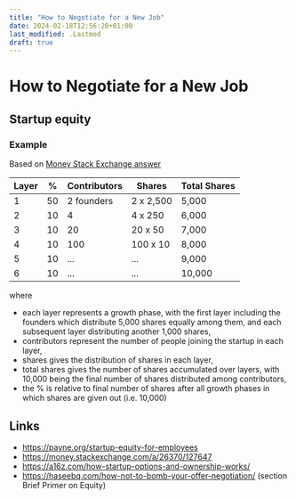 ```yaml
---
title: "How to Negotiate for a New Job"
date: 2024-02-18T12:56:20+01:00
last_modified: .Lastmod
draft: true
---
```


# How to Negotiate for a New Job

## Startup equity 

### Example 

Based on [Money Stack Exchange answer]

[Money Stack Exchange answer]: https://money.stackexchange.com/a/26370/127647

| Layer | % | Contributors | Shares | Total Shares | 
|---|---|---|---|---|
| 1 | 50 | 2 founders | 2 x 2,500 | 5,000 |
| 2 | 10 | 4 | 4 x 250 | 6,000 |
| 3 | 10 | 20 | 20 x 50 | 7,000 |
| 4 | 10 | 100 | 100 x 10 | 8,000 |
| 5 | 10 | ... | ... | 9,000 |
| 6 | 10 | ... | ... | 10,000 |

where

* each layer represents a growth phase, with the first layer including the founders which distribute 5,000 shares equally among them, and each subsequent layer distributing another 1,000 shares,
* contributors represent the number of people joining the startup in each layer,
* shares gives the distribution of shares in each layer,
* total shares gives the number of shares accumulated over layers, with 10,000 being the final number of shares distributed among contributors,
* the % is relative to final number of shares after all growth phases in which shares are given out (i.e. 10,000)

## Links

* https://payne.org/startup-equity-for-employees
* https://money.stackexchange.com/a/26370/127647
* https://a16z.com/how-startup-options-and-ownership-works/
* https://haseebq.com/how-not-to-bomb-your-offer-negotiation/ (section Brief Primer on Equity)
